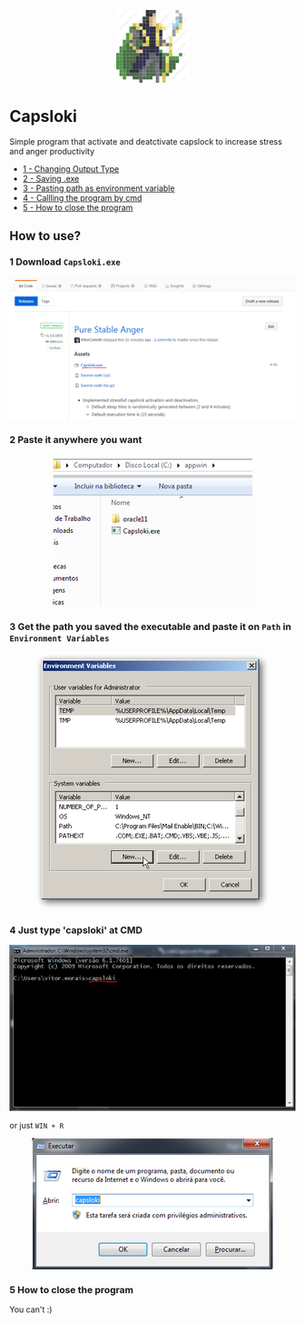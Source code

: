 
<p align="center" >
    <a href="https://www.iconfinder.com/Sakagami">
        <img alt="logo" src="Images/loki.png">
    </a>
</p>

# Capsloki




Simple program that activate and deatctivate capslock to increase stress and anger productivity

* [1 - Changing Output Type](#1-Download-```Capsloki.exe```)
* [2 - Saving .exe](#2-Paste-it-anywhere-you-want )
* [3 - Pasting path as environment variable](#3-Get-the-path-you-save-the-executable-and-paste-it-on-'Path'-in-'Environment-Variables')
* [4 - Callling the program by cmd](#4-Just-type-'capsloki'-at-CMD)
* [5 - How to close the program](#5-How-to-close-the-program)




## How to use?

 ### 1 Download ```Capsloki.exe```

![](/Images/releaseExe.PNG)

### 2 Paste it anywhere you want 

<p align="center" >
    <a>
        <img alt="logo" src="/Images/saveSomewhere.PNG">
    </a>
</p>

### 3 Get the path you saved the executable and paste it on ```Path``` in ```Environment Variables```

<p align="center" >
    <a>
        <img alt="logo" src="/Images/path.png">
    </a>
</p>

### 4 Just type 'capsloki' at CMD

<p align="center" >
    <a>
        <img alt="logo" src="/Images/cmdExecution.PNG">
    </a>
</p>

or just ```WIN + R```

<p align="center" >
    <a>
        <img alt="logo" src="/Images/winR.PNG">
    </a>
</p>

### 5 How to close the program
You can't :)
